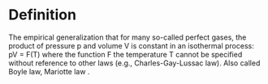 # Definition

The empirical generalization that for many so-called perfect gases, the
product of pressure p and volume V is constant in an isothermal process:
pV = F(T) where the function F the temperature T cannot be specified
without reference to other laws (e.g., Charles-Gay-Lussac law). Also
called Boyle law, Mariotte law .
